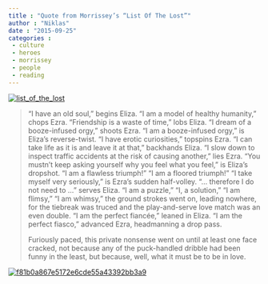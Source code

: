 ```yaml
---
title : "Quote from Morrissey’s “List Of The Lost”"
author : "Niklas"
date : "2015-09-25"
categories : 
 - culture
 - heroes
 - morrissey
 - people
 - reading
---
```


[![list_of_the_lost](https://niklasblog.com/wp-content/list_of_the_lost.jpg)](https://niklasblog.com/wp-content/list_of_the_lost.jpg)

> “I have an old soul,” begins Eliza. “I am a model of healthy humanity,” chops Ezra. “Friendship is a waste of time,” lobs Eliza. “I dream of a booze-infused orgy,” shoots Ezra. “I am a booze-infused orgy,” is Eliza’s reverse-twist. “I have erotic curiosities,” topspins Ezra. “I can take life as it is and leave it at that,” backhands Eliza. “I slow down to inspect traffic accidents at the risk of causing another,” lies Ezra. “You mustn’t keep asking yourself why you feel what you feel,” is Eliza’s dropshot. “I am a flawless triumph!” “I am a floored triumph!” “I take myself very seriously,” is Ezra’s sudden half-volley. “… therefore I do not need to …” serves Eliza. “I am a puzzle,” “I, a solution,” “I am flimsy,” “I am whimsy,” the ground strokes went on, leading nowhere, for the tiebreak was truced and the play-and-serve love match was an even double. “I am the perfect fiancée,” leaned in Eliza. “I am the perfect fiasco,” advanced Ezra, headmanning a drop pass.
> 
> Furiously paced, this private nonsense went on until at least one face cracked, not because any of the puck-handled dribble had been funny in the least, but because, well, what it must be to be in love.

[![f81b0a867e5172e6cde55a43392bb3a9](https://niklasblog.com/wp-content/f81b0a867e5172e6cde55a43392bb3a9.jpg)](https://niklasblog.com/wp-content/f81b0a867e5172e6cde55a43392bb3a9.jpg)
